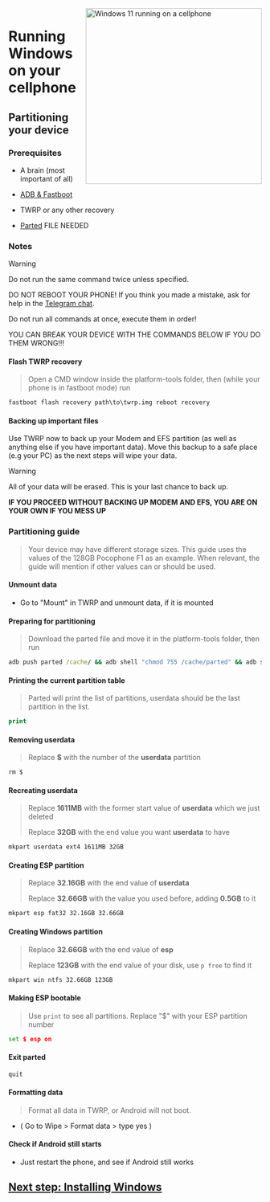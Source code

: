 <img align="right" src="https://github.com/n00b69/woa-everything/blob/main/devices.png" width="350" alt="Windows 11 running on a cellphone">

# Running Windows on your cellphone

## Partitioning your device

### Prerequisites
- A brain (most important of all)

- [ADB & Fastboot](https://developer.android.com/studio/releases/platform-tools)
  
- TWRP or any other recovery

- [Parted]() FILE NEEDED

### Notes
> [!WARNING]  
> Do not run the same command twice unless specified.
> 
> DO NOT REBOOT YOUR PHONE! If you think you made a mistake, ask for help in the [Telegram chat](https://t.me/joinchat/MNjTmBqHIokjweeN0SpoyA).
> 
> Do not run all commands at once, execute them in order!
>
> YOU CAN BREAK YOUR DEVICE WITH THE COMMANDS BELOW IF YOU DO THEM WRONG!!!

#### Flash TWRP recovery
> Open a CMD window inside the platform-tools folder, then (while your phone is in fastboot mode) run
```cmd
fastboot flash recovery path\to\twrp.img reboot recovery
```

#### Backing up important files
Use TWRP now to back up your Modem and EFS partition (as well as anything else if you have important data). Move this backup to a safe place (e.g your PC) as the next steps will wipe your data.

> [!Warning]
> All of your data will be erased. This is your last chance to back up.
> 
> **IF YOU PROCEED WITHOUT BACKING UP MODEM AND EFS, YOU ARE ON YOUR OWN IF YOU MESS UP**

### Partitioning guide
> Your device may have different storage sizes. This guide uses the values of the 128GB Pocophone F1 as an example. When relevant, the guide will mention if other values can or should be used.

#### Unmount data
- Go to "Mount" in TWRP and unmount data, if it is mounted

#### Preparing for partitioning
> Download the parted file and move it in the platform-tools folder, then run
```cmd
adb push parted /cache/ && adb shell "chmod 755 /cache/parted" && adb shell /cache/parted /dev/block/sda
```

#### Printing the current partition table
> Parted will print the list of partitions, userdata should be the last partition in the list.
```cmd
print
```

#### Removing userdata
> Replace **$** with the number of the **userdata** partition
```cmd
rm $
```

#### Recreating userdata
> Replace **1611MB** with the former start value of **userdata** which we just deleted
>
> Replace **32GB** with the end value you want **userdata** to have
```cmd
mkpart userdata ext4 1611MB 32GB
```

#### Creating ESP partition
> Replace **32.16GB** with the end value of **userdata**
>
> Replace **32.66GB** with the value you used before, adding **0.5GB** to it
```cmd
mkpart esp fat32 32.16GB 32.66GB
```

#### Creating Windows partition
> Replace **32.66GB** with the end value of **esp**
>
> Replace **123GB** with the end value of your disk, use `p free` to find it
```cmd
mkpart win ntfs 32.66GB 123GB
```

#### Making ESP bootable
> Use `print` to see all partitions. Replace "$" with your ESP partition number
```cmd
set $ esp on
```

#### Exit parted
```cmd
quit
```

#### Formatting data
> Format all data in TWRP, or Android will not boot.
- ( Go to Wipe > Format data > type yes )

#### Check if Android still starts
- Just restart the phone, and see if Android still works


## [Next step: Installing Windows](/guide/2-install.md)





















